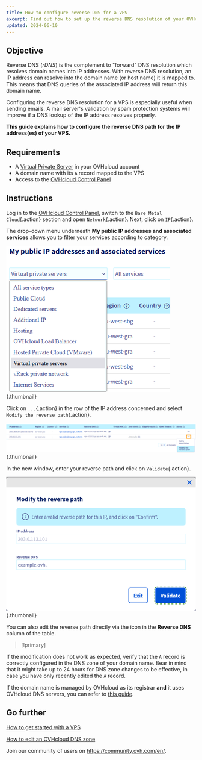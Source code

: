 ```yaml
---
title: How to configure reverse DNS for a VPS
excerpt: Find out how to set up the reverse DNS resolution of your OVHcloud VPS
updated: 2024-06-10
---
```


## Objective

Reverse DNS (*rDNS*) is the complement to "forward" DNS resolution which resolves domain names into IP addresses. With reverse DNS resolution, an IP address can resolve into the domain name (or host name) it is mapped to. This means that DNS queries of the associated IP address will return this domain name.

Configuring the reverse DNS resolution for a VPS is especially useful when sending emails. A mail server's validation by spam protection systems will improve if a DNS lookup of the IP address resolves properly.

**This guide explains how to configure the reverse DNS path for the IP address(es) of your VPS.**

## Requirements

- A [Virtual Private Server](/links/bare-metal/vps) in your OVHcloud account
- A domain name with its `A` record mapped to the VPS
- Access to the [OVHcloud Control Panel](/links/manager)

## Instructions

Log in to the [OVHcloud Control Panel](/links/manager), switch to the `Bare Metal Cloud`{.action} section and open `Network`{.action}. Next, click on `IP`{.action}.

The drop-down menu underneath **My public IP addresses and associated services** allows you to filter your services according to category.

![Reverse IP](images/filteripvps.png){.thumbnail}

Click on `...`{.action} in the row of the IP address concerned and select `Modify the reverse path`{.action}.

![Reverse DNS](images/modifyreverse.png){.thumbnail}

In the new window, enter your reverse path and click on `Validate`{.action}.

![Reverse DNS](images/enterreverse.png){.thumbnail}

You can also edit the reverse path directly via the icon in the **Reverse DNS** column of the table.

> [!primary]
>
If the modification does not work as expected, verify that the `A` record is correctly configured in the DNS zone of your domain name. Bear in mind that it might take up to 24 hours for DNS zone changes to be effective, in case you have only recently edited the `A` record.
>
If the domain name is managed by OVHcloud as its registrar **and** it uses OVHcloud DNS servers, you can refer to [this guide](/pages/web_cloud/domains/dns_zone_edit).
>

## Go further <a name="gofurther"></a>

[How to get started with a VPS](/pages/bare_metal_cloud/virtual_private_servers/starting_with_a_vps)

[How to edit an OVHcloud DNS zone](/pages/web_cloud/domains/dns_zone_edit)

Join our community of users on <https://community.ovh.com/en/>.
